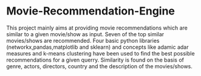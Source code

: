 # Movie-Recommendation-Engine
This project mainly aims at providing movie recommendations which are similar to a given movie/show as input. Seven of the top similar movies/shows are recommended. Four basic python libraries (networkx,pandas,matplotlib and sklearn) and concepts like adamic adar measures and k-means clustering have been used to find the best possible recommendations for a given querry. Similarity is found on the basis of genre, actors, directors, country and the description of the movies/shows.
